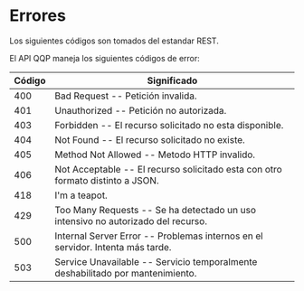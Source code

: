 # Errores

<aside class="notice">
Los siguientes códigos son tomados del estandar REST.
</aside>

El API QQP maneja los siguientes códigos de error:


Código | Significado
---------- | -------
400 | Bad Request -- Petición invalida.
401 | Unauthorized -- Petición no autorizada.
403 | Forbidden -- El recurso solicitado no esta disponible.
404 | Not Found -- El recurso solicitado no existe.
405 | Method Not Allowed -- Metodo HTTP invalido.
406 | Not Acceptable -- El recurso solicitado esta con otro formato distinto a JSON.
418 | I'm a teapot.
429 | Too Many Requests -- Se ha detectado un uso intensivo no autorizado del recurso.
500 | Internal Server Error -- Problemas internos en el servidor. Intenta más tarde.
503 | Service Unavailable -- Servicio temporalmente deshabilitado por mantenimiento.

